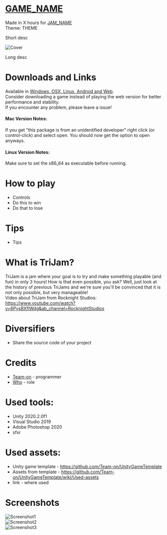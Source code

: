  # [GAME_NAME](GAME_LINK)
Made in X hours for [JAM_NAME](JAM_LINK)  
Theme: THEME  

Short desc  

![Cover](ItchioPage/CoverImage.png) 

Long desc  


# Downloads and Links
Available in [Windows, OSX, Linux, Android and Web](GAME_LINK).  
Consider downloading a game instead of playing the web version for better performance and stability.  
If you encounter any problem, please leave a issue!  

#### Mac Version Notes:
If you get "this package is from an unidentified developer" right click (or control-click) and select open. You should now get the option to open anyways.

#### Linux Version Notes:
Make sure to set the x86_64 as executable before running.


#  How to play
 * Controls
 * Do this to win
 * Do that to lose
 
#  Tips
 * Tips


# What is TriJam?
TriJam is a jam where your goal is to try and make something playable (and fun) in only 3 hours! How is that even possible, you ask? Well, just look at the history of previous TriJams and we're sure you'll be convinced that it is not only possible, but very manageable!  
Video about TriJam from Rocknight Studios: https://www.youtube.com/watch?v=6PysBXflWdg&ab_channel=RocknightStudios


# Diversifiers
 * Share the source code of your project


# Credits
 * [Team-on](https://github.com/Team-on) - programmer
 * [Who](LINK) - role


# Used tools:
 * Unity 2020.2.0f1
 * Visual Studio 2019
 * Adobe Photoshop 2020
 * sfxr


# Used assets:
 * Unity game template - https://github.com/Team-on/UnityGameTemplate
 * Assets from template - https://github.com/Team-on/UnityGameTemplate/wiki/Used-assets
 * link - where used


# Screenshots
![Screenshot1](Screenshots/Screenshot1.png)  
![Screenshot2](Screenshots/Screenshot2.png)  
![Screenshot3](Screenshots/Screenshot3.png)  
